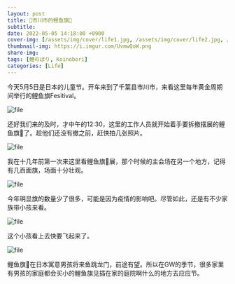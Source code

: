 ```yaml
---
layout: post
title: 🎏市川市的鲤鱼旗🎏
subtitle: 
date: 2022-05-05 14:18:00 +0900
cover-img: [/assets/img/cover/life1.jpg, /assets/img/cover/life2.jpg, /assets/img/cover/life3.jpg]
thumbnail-img: https://i.imgur.com/UvmwQoW.png
share-img:
tags: [鯉のぼり, Koinobori]
categories: [Life]
---
```


今天5月5日是日本的儿童节。开车来到了千葉县市川市，来看这里每年黄金周期间举行的鲤鱼旗Fesitival。

![file](https://i.imgur.com/yhHlS0k.png)

还好我们来的及时，才中午的12:30，这里的工作人员就开始着手要拆撤摆展的鲤鱼旗🎏了。趁他们还没有撤之前，赶快拍几张照片。

![file](https://i.imgur.com/UvmwQoW.png)

我在十几年前第一次来这里看鲤鱼旗🎏展，那个时候的主会场在另一个地方，记得有几百面旗，场面十分壮观。

![file](https://i.imgur.com/ZrTx8WL.png)

今年明显旗的数量少了很多，可能是因为疫情的影响吧。尽管如此，还是有不少家族带小孩来看。

![file](https://i.imgur.com/w4zg0ww.png)

这个小孩看上去快要飞起来了。

![file](https://i.imgur.com/YOjYNXd.png)

鲤鱼旗🎏在日本寓意男孩将来鱼跳龙门，前途有望。所以在GW的季节，很多家里有男孩的家庭都会买小的鲤鱼旗见插在家的庭院啊什么的地方去应应节。
